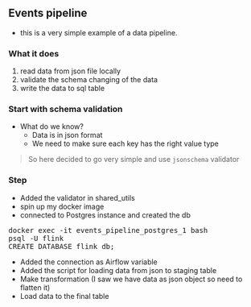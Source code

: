 ## Events pipeline

- this is a very simple example of a data pipeline.

### What it does
1. read data from json file locally
2. validate the schema changing of the data
3. write the data to sql table


### Start with schema validation
- What do we know?
  - Data is in json format
  - We need to make sure each key has the right value type
> So here decided to go very simple and use `jsonschema` validator

### Step
- Added the validator in shared_utils
- spin up my docker image
- connected to Postgres instance and created the db 
<pre>
docker exec -it events_pipeline_postgres_1 bash
psql -U flink
CREATE DATABASE flink_db;
</pre>

- Added the connection as Airflow variable
- Added the script for loading data from json to staging table
- Make transformation (I saw we have data as json object so need to flatten it)
- Load data to the final table

